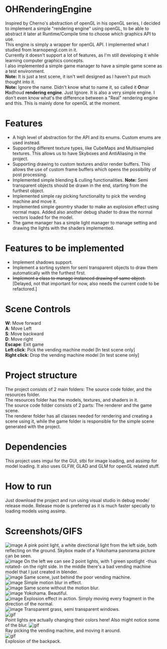
# OHRenderingEngine
Inspired by Cherno's abstraction of openGL in his openGL series, I decided to implement a simple "rendering engine" using openGL, to be able to abstract it later at Runtime/Compile time to choose which graphics API to use.  
This engine is simply a wrapper for openGL API. I implemented what I studied from learnopengl.com in it.  
Currently it doesn't support a lot of features, as I'm still developing it while learning computer graphics concepts.  
I also implemented a simple game manager to have a simple game scene as a test environment.  
**Note:** It is just a test scene, it isn't well designed as I haven't put much thought into it.  
**Note:** Ignore the name. Didn't know what to name it, so called it **O**mar **H**adhoud **rendering engine**. Just Ignore. It is also a very simple engine. I don't even know what's the difference between a "Real" rendering engine and this. This is mainly done for openGL at the moment.
# Features
- A high level of abstraction for the API and its enums. Custom enums are used instead.
- Supporting different texture types, like CubeMaps and Multisampled textures. This allows us to have Skyboxes and AntiAliasing in the project.
- Supporting drawing to custom textures and/or render buffers. This allows the use of custom frame buffers which opens the possibility of post processing.  
- Implemented simple blending & culling functionalities. **Note:** Semi transparent objects should be drawn in the end, starting from the furthest object.  
- Implemented simple ray picking functionality to pick the vending machine and move it.  
- Implemented simple geomtry shader to make an explosion effect using normal maps. Added also another debug shader to draw the normal vectors loaded for the model.  
- The game manager has a simple light manager to manage setting and drawing the lights with the shaders implemented.
# Features to be implemented
- Implement shadows support.
- Implement a sorting system for semi transparent objects to draw them automatically with the furthest first.  
- ~~Implement a class to manage instanced drawing of same object.~~ [Delayed, not that important for now, also needs the current code to be refactored.]  
# Scene Controls
**W**: Move forward  
**A**: Move Left  
**S**: Move backward  
**D**: Move right  
**Escape**: Exit game  
**Left click**: Pick the vending machine model [In test scene only]  
**Right click**: Drop the vending machine model [In test scene only]  
# Project structure
The project consists of 2 main folders: The source code folder, and the resources folder.  
The resources folder has the models, textures, and shaders in it.  
The source code folder consists of 2 parts: The renderer and the game scene.  
The renderer folder has all classes needed for rendering and creating a scene using it, while the game folder is responsible for the simple scene generated with the project.
# Dependencies
This project uses imgui for the GUI, stbi for image loading, and assimp for model loading. It also uses GLFW, GLAD and GLM for openGL related stuff.
# How to run
Just download the project and run using visual studio in debug mode/ release mode. Release mode is preferred as it is much faster specially to loading models using assimp.
# Screenshots/GIFS
![image](/Screenshots/1.png?raw=true)
A pink point light, a white directional light from the left side, both reflecting on the ground. Skybox made of a Yokohama panorama picture can be seen.    
![image](/Screenshots/2.png?raw=true)
On the left we can see 2 point lights, with 1 green spotlight -thus rotated- on the right side. In the middle there's a bad vending machine model that I just created in blender.    
![image](/Screenshots/3.png?raw=true)
Same scene, just behind the poor vending machine.    
![image](/Screenshots/4.png?raw=true)
Simple motion blur in effect.    
![image](/Screenshots/5.png?raw=true)
Same scene without the motion blur.    
![image](/Screenshots/6.png?raw=true)
Yokohama. Beautiful.    
![image](/Screenshots/7.png?raw=true)
Explosion effect in action. Simply moving every fragment in the direction of the normal.    
![image](/Screenshots/8.png?raw=true)
Transparent grass, semi transparent windows.  
![gif](/Screenshots/gif1.gif)  
Point lights are actually changing their colors here! Also might notice some of the blur.
![gif](/Screenshots/gif2.gif)  
Ray picking the vending machine, and moving it around.  
![gif](/Screenshots/gif3.gif)  
Explosion of the backpack.  
